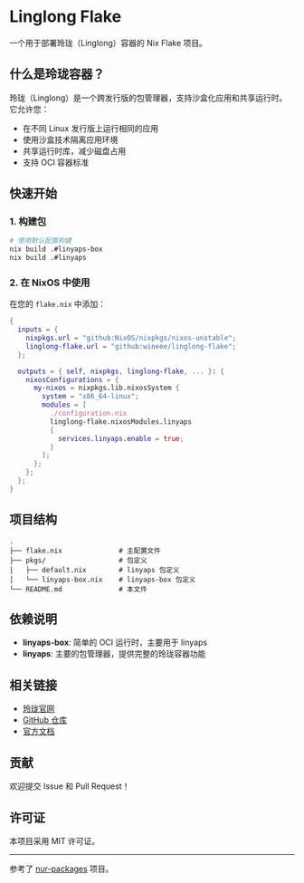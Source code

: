 # Linglong Flake

一个用于部署玲珑（Linglong）容器的 Nix Flake 项目。

## 什么是玲珑容器？

玲珑（Linglong）是一个跨发行版的包管理器，支持沙盒化应用和共享运行时。它允许您：

- 在不同 Linux 发行版上运行相同的应用
- 使用沙盒技术隔离应用环境
- 共享运行时库，减少磁盘占用
- 支持 OCI 容器标准

## 快速开始

### 1. 构建包

```bash
# 使用默认配置构建
nix build .#linyaps-box
nix build .#linyaps
```

### 2. 在 NixOS 中使用

在您的 `flake.nix` 中添加：

```nix
{
  inputs = {
    nixpkgs.url = "github:NixOS/nixpkgs/nixos-unstable";
    linglong-flake.url = "github:wineee/linglong-flake";
  };

  outputs = { self, nixpkgs, linglong-flake, ... }: {
    nixosConfigurations = {
      my-nixos = nixpkgs.lib.nixosSystem {
        system = "x86_64-linux";
        modules = [
          ./configuration.nix
          linglong-flake.nixosModules.linyaps
          {
            services.linyaps.enable = true;
          }
        ];
      };
    };
  };
}
```

## 项目结构

```
.
├── flake.nix              # 主配置文件
├── pkgs/                  # 包定义
│   ├── default.nix        # linyaps 包定义
│   └── linyaps-box.nix    # linyaps-box 包定义
└── README.md              # 本文件
```

## 依赖说明

- **linyaps-box**: 简单的 OCI 运行时，主要用于 linyaps
- **linyaps**: 主要的包管理器，提供完整的玲珑容器功能

## 相关链接

- [玲珑官网](https://linglong.org.cn/)
- [GitHub 仓库](https://github.com/OpenAtom-Linyaps/linyaps)
- [官方文档](https://linglong.org.cn/docs/)

## 贡献

欢迎提交 Issue 和 Pull Request！

## 许可证

本项目采用 MIT 许可证。

---

参考了 [nur-packages](https://github.com/HHR2020/nur-packages) 项目。